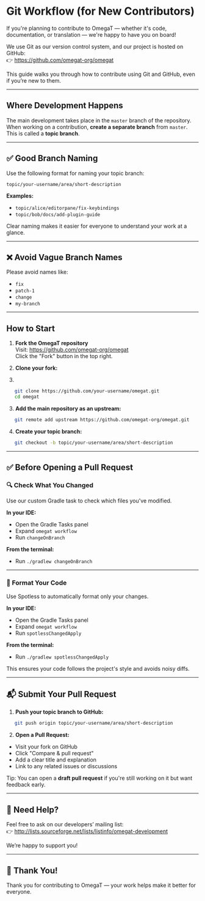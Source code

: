 # Git Workflow (for New Contributors)

If you're planning to contribute to OmegaT — whether it's code, documentation, or translation — we're happy to have you on board!

We use Git as our version control system, and our project is hosted on GitHub:  
👉 https://github.com/omegat-org/omegat

This guide walks you through how to contribute using Git and GitHub, even if you’re new to them.

---

## Where Development Happens

The main development takes place in the `master` branch of the repository.  
When working on a contribution, **create a separate branch** from `master`. This is called a **topic branch**.

---

## ✅ Good Branch Naming

Use the following format for naming your topic branch:

`topic/your-username/area/short-description`

**Examples:**

- `topic/alice/editorpane/fix-keybindings`
- `topic/bob/docs/add-plugin-guide`

Clear naming makes it easier for everyone to understand your work at a glance.

---

## ❌ Avoid Vague Branch Names

Please avoid names like:

- `fix`
- `patch-1`
- `change`
- `my-branch`

---

## How to Start

1. **Fork the OmegaT repository**  
   Visit: https://github.com/omegat-org/omegat  
   Click the "Fork" button in the top right.

2. **Clone your fork:**
3. 
```bash
   git clone https://github.com/your-username/omegat.git
   cd omegat
```

3. **Add the main repository as an upstream:**

```bash
   git remote add upstream https://github.com/omegat-org/omegat.git
```

4. **Create your topic branch:**

```bash
   git checkout -b topic/your-username/area/short-description
```   

---

## ✅ Before Opening a Pull Request

### 🔍 Check What You Changed

Use our custom Gradle task to check which files you've modified.

**In your IDE:**

- Open the Gradle Tasks panel
- Expand `omegat workflow`
- Run `changeOnBranch`

**From the terminal:**

- Run `./gradlew changeOnBranch`

---

### 🎨 Format Your Code

Use Spotless to automatically format only your changes.

**In your IDE:**

- Open the Gradle Tasks panel
- Expand `omegat workflow`
- Run `spotlessChangedApply`

**From the terminal:**

- Run `./gradlew spotlessChangedApply`

This ensures your code follows the project's style and avoids noisy diffs.

---

## 📬 Submit Your Pull Request

1. **Push your topic branch to GitHub:**

```bash
   git push origin topic/your-username/area/short-description
```

2. **Open a Pull Request:**

  - Visit your fork on GitHub
  - Click "Compare & pull request"
  - Add a clear title and explanation
  - Link to any related issues or discussions

Tip: You can open a **draft pull request** if you're still working on it but want feedback early.

---

## 💬 Need Help?

Feel free to ask on our developers’ mailing list:  
👉 http://lists.sourceforge.net/lists/listinfo/omegat-development

We’re happy to support you!

---

## 🙌 Thank You!

Thank you for contributing to OmegaT — your work helps make it better for everyone.

